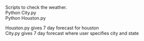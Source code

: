 Scripts to check the weather.  
Python City.py  
Python Houston.py  

Houston.py gives 7 day forecast for houston  
City.py gives 7 day forecast where user specifies city and state  
